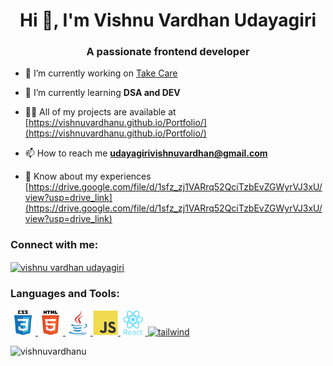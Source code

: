 <h1 align="center">Hi 👋, I'm Vishnu Vardhan Udayagiri</h1>
<h3 align="center">A passionate frontend developer</h3>

- 🔭 I’m currently working on [Take Care](https://takecare-omega.vercel.app/)

- 🌱 I’m currently learning **DSA and DEV**

- 👨‍💻 All of my projects are available at [https://vishnuvardhanu.github.io/Portfolio/](https://vishnuvardhanu.github.io/Portfolio/)

- 📫 How to reach me **udayagirivishnuvardhan@gmail.com**

- 📄 Know about my experiences [https://drive.google.com/file/d/1sfz_zj1VARrq52QciTzbEvZGWyrVJ3xU/view?usp=drive_link](https://drive.google.com/file/d/1sfz_zj1VARrq52QciTzbEvZGWyrVJ3xU/view?usp=drive_link)

<h3 align="left">Connect with me:</h3>
<p align="left">
<a href="https://www.linkedin.com/in/vishnu-vardhan-udayagiri-725720234/" target="blank"><img align="center" src="https://raw.githubusercontent.com/rahuldkjain/github-profile-readme-generator/master/src/images/icons/Social/linked-in-alt.svg" alt="vishnu vardhan udayagiri" height="30" width="40" /></a>
</p>

<h3 align="left">Languages and Tools:</h3>
<p align="left"> <a href="https://www.w3schools.com/css/" target="_blank" rel="noreferrer"> <img src="https://raw.githubusercontent.com/devicons/devicon/master/icons/css3/css3-original-wordmark.svg" alt="css3" width="40" height="40"/> </a> <a href="https://www.w3.org/html/" target="_blank" rel="noreferrer"> <img src="https://raw.githubusercontent.com/devicons/devicon/master/icons/html5/html5-original-wordmark.svg" alt="html5" width="40" height="40"/> </a> <a href="https://www.java.com" target="_blank" rel="noreferrer"> <img src="https://raw.githubusercontent.com/devicons/devicon/master/icons/java/java-original.svg" alt="java" width="40" height="40"/> </a> <a href="https://developer.mozilla.org/en-US/docs/Web/JavaScript" target="_blank" rel="noreferrer"> <img src="https://raw.githubusercontent.com/devicons/devicon/master/icons/javascript/javascript-original.svg" alt="javascript" width="40" height="40"/> </a> <a href="https://reactjs.org/" target="_blank" rel="noreferrer"> <img src="https://raw.githubusercontent.com/devicons/devicon/master/icons/react/react-original-wordmark.svg" alt="react" width="40" height="40"/> </a> <a href="https://tailwindcss.com/" target="_blank" rel="noreferrer"> <img src="https://www.vectorlogo.zone/logos/tailwindcss/tailwindcss-icon.svg" alt="tailwind" width="40" height="40"/> </a> </p>

<p><img align="left" src="https://github-readme-stats.vercel.app/api/top-langs?username=vishnuvardhanu&show_icons=true&locale=en&layout=compact" alt="vishnuvardhanu" /></p>



